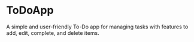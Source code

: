 # ToDoApp
A simple and user-friendly To-Do app for managing tasks with features to add, edit, complete, and delete items.
